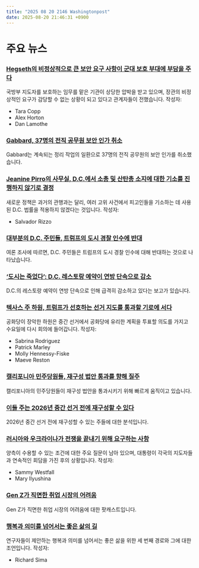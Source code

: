 ```yaml
---
title: "2025 08 20 2146 Washingtonpost"
date: 2025-08-20 21:46:31 +0900
---
```


# 주요 뉴스

### [Hegseth의 비정상적으로 큰 보안 요구 사항이 군대 보호 부대에 부담을 주다](https://www.washingtonpost.com/national-security/2025/08/20/hegseth-security-detail/)
국방부 지도자를 보호하는 임무를 맡은 기관이 상당한 압박을 받고 있으며, 장관의 비정상적인 요구가 감당할 수 없는 상황이 되고 있다고 관계자들이 전했습니다.
작성자:
- Tara Copp
- Alex Horton
- Dan Lamothe

### [Gabbard, 37명의 전직 공무원 보안 인가 취소](https://www.washingtonpost.com/national-security/2025/08/19/gabbard-russia-revoke-security-clearance/)
Gabbard는 계속되는 정리 작업의 일환으로 37명의 전직 공무원의 보안 인가를 취소했습니다.

### [Jeanine Pirro의 사무실, D.C.에서 소총 및 산탄총 소지에 대한 기소를 진행하지 않기로 결정](https://www.washingtonpost.com/national-security/2025/08/19/pirro-dc-rifle-shotgun-charges/)
새로운 정책은 과거의 관행과는 달리, 여러 고위 사건에서 피고인들을 기소하는 데 사용된 D.C. 법률을 적용하지 않겠다는 것입니다.
작성자:
- Salvador Rizzo

### [대부분의 D.C. 주민들, 트럼프의 도시 경찰 인수에 반대](https://www.washingtonpost.com/dc-md-va/2025/08/20/dc-poll-trump-crime-police/)
여론 조사에 따르면, D.C. 주민들은 트럼프의 도시 경찰 인수에 대해 반대하는 것으로 나타났습니다.

### [‘도시는 죽었다’: D.C. 레스토랑 예약이 연방 단속으로 감소](https://www.washingtonpost.com/food/2025/08/19/dc-restaurants-business-down-police-crackdown/)
D.C.의 레스토랑 예약이 연방 단속으로 인해 급격히 감소하고 있다는 보고가 있습니다.

### [텍사스 주 하원, 트럼프가 선호하는 선거 지도를 통과할 기로에 서다](https://www.washingtonpost.com/politics/2025/08/20/texas-redistricting-republicans-democrats-trump/)
공화당이 장악한 하원은 중간 선거에서 공화당에 유리한 계획을 투표할 의도를 가지고 수요일에 다시 회의에 들어갑니다.
작성자:
- Sabrina Rodriguez
- Patrick Marley
- Molly Hennessy-Fiske
- Maeve Reston

### [캘리포니아 민주당원들, 재구성 법안 통과를 향해 질주](https://www.washingtonpost.com/politics/2025/08/20/california-congressional-redistricting-hearing/)
캘리포니아의 민주당원들이 재구성 법안을 통과시키기 위해 빠르게 움직이고 있습니다.

### [이들 주는 2026년 중간 선거 전에 재구성할 수 있다](https://www.washingtonpost.com/politics/2025/08/20/congressional-redistricting-states-midterms/)
2026년 중간 선거 전에 재구성할 수 있는 주들에 대한 분석입니다.

### [러시아와 우크라이나가 전쟁을 끝내기 위해 요구하는 사항](https://www.washingtonpost.com/world/2025/08/19/russia-ukraine-peace-deal-trump-putin-zelensky/)
양측이 수용할 수 있는 조건에 대한 주요 질문이 남아 있으며, 대통령이 각국의 지도자들과 연속적인 회담을 가진 후의 상황입니다.
작성자:
- Sammy Westfall
- Mary Ilyushina

### [Gen Z가 직면한 취업 시장의 어려움](https://www.washingtonpost.com/podcasts/post-reports/in-the-job-market-gen-z-is-cooked/)
Gen Z가 직면한 취업 시장의 어려움에 대한 팟캐스트입니다.

### [행복과 의미를 넘어서는 좋은 삶의 길](https://www.washingtonpost.com/wellness/2025/08/20/how-to-live-good-life/)
연구자들이 제안하는 행복과 의미를 넘어서는 좋은 삶을 위한 세 번째 경로와 그에 대한 조언입니다.
작성자:
- Richard Sima